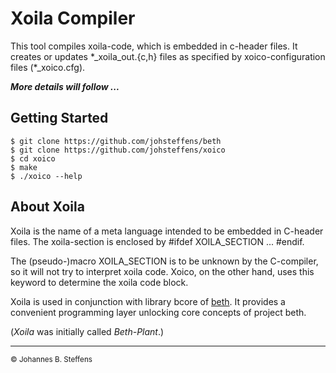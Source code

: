 # Xoila Compiler

This tool compiles xoila-code, which is embedded in c-header files.
It creates or updates \*_xoila_out.{c,h} files as specified by xoico-configuration files (\*_xoico.cfg).

***More details will follow ...***

## Getting Started

```
$ git clone https://github.com/johsteffens/beth
$ git clone https://github.com/johsteffens/xoico
$ cd xoico
$ make
$ ./xoico --help
```

## About Xoila

Xoila is the name of a meta language intended to be embedded in C-header files.
The xoila-section is enclosed by #ifdef XOILA_SECTION ... #endif.

The (pseudo-)macro XOILA_SECTION is to be unknown by the C-compiler,
so it will not try to interpret xoila code.
Xoico, on the other hand, uses this keyword to determine the xoila code block.

Xoila is used in conjunction with library bcore of [beth](https://github.com/johsteffens/beth).
It provides a convenient programming layer unlocking core concepts of project beth.

(*Xoila* was initially called *Beth-Plant*.)

------

<sub>&copy; Johannes B. Steffens</sub>

